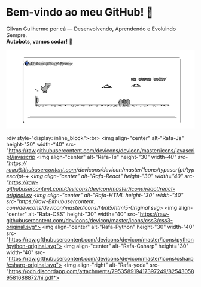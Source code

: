 # Bem-vindo ao meu GitHub! 🦖

Gilvan Guilherme por cá — Desenvolvendo, Aprendendo e Evoluindo Sempre.  
**Autobots, vamos codar!** 🚀

![Fanhossauro Dando O gás](Dark_Fanhossauro.gif)


‹div style-"display: inline_block">‹br>
<img align-"center" alt-"Rafa-Js" height-"30" width-*40" src-"https://raw.githubusercontent.com/devicons/devicon/master/icons/javascript/javascrip
<img align-"center" alt-"Rafa-Ts" height-"30" width-*40" src-"https://гaм.@ithubusercontent.com/devicons/devicon/master/1cons/typescr{pt/typescript-+
<img align-"center" alt-"Rafa-React" height-"30" width="40" src-"https://raw-githubusercontent.com/devicons/devicon/master/icons/react/react-original.sv
<img align-"center" alt-"Rafa-HTML height-"30" width-"40" src-"https://raw-Bithubusercontent. com/devicons/devicon/master/icons/html5/html5-0r¡ginal.svg*>
<img align-"center" alt-"Rafa-CSS" height-"30" width="40" src-"https://raw-githubusercontent.com/devicons/devicon/master/icons/css3/css3-original.svg*>
‹img align-"center" alt-"Rafa-Python" height-"30" width-"40" src-"https://raw.g{thubusercontent.com/devicons/devicon/master/icons/python/python-original.svg"> ‹img align-"center" alt-"Rafa-Csharp" height="30" width-"40" src-"https://raw.g{thubusercontent.com/devicons/devicon/master/icons/csharp/csharp-original.svg">
<img align-"right" alt-"Rafa-yoda" src-"https://cdn.discordapp.com/attachments/795358919417397249/825430589581688872/hi.gdf*>
</div>

